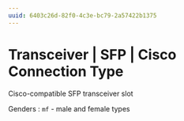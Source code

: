```yaml
---
uuid: 6403c26d-82f0-4c3e-bc79-2a57422b1375
---
```

# Transceiver | SFP | Cisco Connection Type

Cisco-compatible SFP transceiver slot

Genders
: `mf` - male and female types
